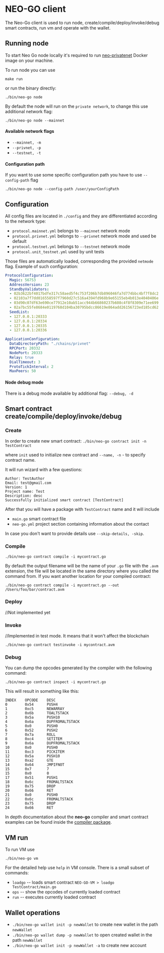 # NEO-GO client

The Neo-Go client is used to run node, create/compile/deploy/invoke/debug smart contracts, run vm and operate with the wallet. 

## Running node

To start Neo Go node locally it's required to run 
[neo-privatenet](https://hub.docker.com/r/cityofzion/neo-privatenet/) Docker image on your machine.

To run node you can use
```
make run
```

or run the binary directly:

```
./bin/neo-go node
```

By default the node will run on the `private network`, to change this use additional network flag:

```
./bin/neo-go node --mainnet
```

#### Available network flags
- `--mainnet, -m`
- `--privnet, -p`
- `--testnet, -t`

#### Configuration path

If you want to use some specific configuration path you have to use `--config-path` flag

`./bin/neo-go node --config-path /user/yourConfigPath`

## Configuration

All config files are located in `./config` and they are differentiated according to the network type:
- `protocol.mainnet.yml` belongs to `--mainnet` network mode
- `protocol.privnet.yml` belongs to `--privnet` network mode and used be default
- `protocol.testnet.yml` belongs to `--testnet` network mode
- `protocol.unit_testnet.yml` used by unit tests

Those files are automatically loaded, corresponding the provided `netmode` flag.
Example of such configuration:
```yaml
ProtocolConfiguration:
  Magic: 56753
  AddressVersion: 23
  StandbyValidators:
  - 02b3622bf4017bdfe317c58aed5f4c753f206b7db896046fa7d774bbc4bf7f8dc2
  - 02103a7f7dd016558597f7960d27c516a4394fd968b9e65155eb4b013e4040406e
  - 03d90c07df63e690ce77912e10ab51acc944b66860237b608c4f8f8309e71ee699
  - 02a7bc55fe8684e0119768d104ba30795bdcc86619e864add26156723ed185cd62
  SeedList:
  - 127.0.0.1:20333
  - 127.0.0.1:20334
  - 127.0.0.1:20335
  - 127.0.0.1:20336

ApplicationConfiguration:
  DataDirectoryPath: "./chains/privnet"
  RPCPort: 20332
  NodePort: 20333
  Relay: true
  DialTimeout: 3
  ProtoTickInterval: 2
  MaxPeers: 50
```
#### Node debug mode

There is a debug mode available by additional flag: `--debug, -d`

## Smart contract create/compile/deploy/invoke/debug

### Create

In order to create new smart contract:
`./bin/neo-go contract init -n TestContract` 

where 
`init` used to initialize new contract and `--name, -n` - to specify contract name.

It will run wizard with a few questions:
```
Author: TestAuthor
Email: test@gmail.com
Version: 1
Project name: Test
Description: desc
Successfully initialized smart contract [TestContract]
```

After that you will have a package with `TestContract` name and it will include
- `main.go` smart contract file
- `neo-go.yml` project section containing information about the contact

In case you don't want to provide details use `--skip-details, -skip`.

### Compile

```
./bin/neo-go contract compile -i mycontract.go
```

By default the output filename will be the name of your `.go` file with the `.avm` extension, the file will be located 
in the same directory where you called the command from. If you want another location for your compiled contract:

```
./bin/neo-go contract compile -i mycontract.go --out /Users/foo/bar/contract.avm
```

### Deploy
//Not implemented yet

### Invoke
//Implemented in test mode. It means that it won't affect the blockchain

```
./bin/neo-go contract testinvoke -i mycontract.avm
```

### Debug
You can dump the opcodes generated by the compiler with the following command:

```
./bin/neo-go contract inspect -i mycontract.go
```

This will result in something like this:

```
INDEX    OPCODE    DESC
0        0x54      PUSH4
1        0xc5      NEWARRAY
2        0x6b      TOALTSTACK
3        0x5a      PUSH10
4        0x6a      DUPFROMALTSTACK
5        0x0       PUSH0
6        0x52      PUSH2
7        0x7a      ROLL
8        0xc4      SETITEM
9        0x6a      DUPFROMALTSTACK
10       0x0       PUSH0
11       0xc3      PICKITEM
12       0x5a      PUSH10
13       0xa2      GTE
14       0x64      JMPIFNOT
15       0x7       7
15       0x0       0
17       0x51      PUSH1
18       0x6c      FROMALTSTACK
19       0x75      DROP
20       0x66      RET
21       0x0       PUSH0
22       0x6c      FROMALTSTACK
23       0x75      DROP
24       0x66      RET
```

In depth documentation about the **neo-go** compiler and smart contract examples can be found inside 
the [compiler package](pkg/compiler).

## VM run
To run VM use

```
./bin/neo-go vm
```

For the detailed help use `help` in VM console.
There is a small subset of commands:

- `loadgo` -- loads smart contract `NEO-GO-VM > loadgo TestContract/main.go`
- `ops` -- show the opcodes of currently loaded contract
- `run` -- executes currently loaded contract

## Wallet operations

- `./bin/neo-go wallet init -p newWallet` to create new wallet in the path `newWallet`
- `./bin/neo-go wallet dump -p newWallet` to open created wallet in the path `newWallet`
- `./bin/neo-go wallet init -p newWallet -a` to create new account
